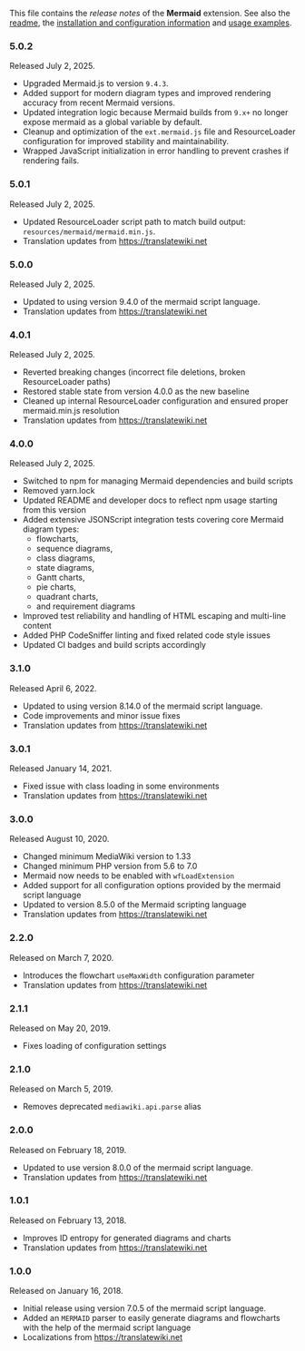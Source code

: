This file contains the *release notes* of the **Mermaid** extension. See also the
[readme], the [installation and configuration information] and [usage examples].

### 5.0.2

Released July 2, 2025.

* Upgraded Mermaid.js to version `9.4.3`.
* Added support for modern diagram types and improved rendering accuracy from recent Mermaid versions.
* Updated integration logic because Mermaid builds from `9.x+` no longer expose mermaid as a global variable by default.
* Cleanup and optimization of the `ext.mermaid.js` file and ResourceLoader configuration for improved stability and maintainability.
* Wrapped JavaScript initialization in error handling to prevent crashes if rendering fails.

### 5.0.1

Released July 2, 2025.

* Updated ResourceLoader script path to match build output: `resources/mermaid/mermaid.min.js`.
* Translation updates from https://translatewiki.net

### 5.0.0

Released July 2, 2025.

* Updated to using version 9.4.0 of the mermaid script language.
* Translation updates from https://translatewiki.net

### 4.0.1

Released July 2, 2025.

* Reverted breaking changes (incorrect file deletions, broken ResourceLoader paths)
* Restored stable state from version 4.0.0 as the new baseline
* Cleaned up internal ResourceLoader configuration and ensured proper mermaid.min.js resolution
* Translation updates from https://translatewiki.net

### 4.0.0

Released July 2, 2025.

* Switched to npm for managing Mermaid dependencies and build scripts
* Removed yarn.lock
* Updated README and developer docs to reflect npm usage starting from this version
* Added extensive JSONScript integration tests covering core Mermaid diagram types: 
  - flowcharts, 
  - sequence diagrams, 
  - class diagrams, 
  - state diagrams, 
  - Gantt charts, 
  - pie charts, 
  - quadrant charts, 
  - and requirement diagrams
* Improved test reliability and handling of HTML escaping and multi-line content
* Added PHP CodeSniffer linting and fixed related code style issues
* Updated CI badges and build scripts accordingly

### 3.1.0

Released April 6, 2022.

* Updated to using version 8.14.0 of the mermaid script language.
* Code improvements and minor issue fixes
* Translation updates from https://translatewiki.net

### 3.0.1

Released January 14, 2021.

* Fixed issue with class loading in some environments
* Translation updates from https://translatewiki.net

### 3.0.0

Released August 10, 2020.

* Changed minimum MediaWiki version to 1.33
* Changed minimum PHP version from 5.6 to 7.0
* Mermaid now needs to be enabled with `wfLoadExtension`
* Added support for all configuration options provided by the mermaid script language
* Updated to version 8.5.0 of the Mermaid scripting language
* Translation updates from https://translatewiki.net

### 2.2.0

Released on March 7, 2020.

* Introduces the flowchart `useMaxWidth` configuration parameter
* Translation updates from https://translatewiki.net

### 2.1.1

Released on May 20, 2019.

* Fixes loading of configuration settings

### 2.1.0

Released on March 5, 2019.

* Removes deprecated `mediawiki.api.parse` alias

### 2.0.0

Released on February 18, 2019.

* Updated to use version 8.0.0 of the mermaid script language.
* Translation updates from https://translatewiki.net

### 1.0.1

Released on February 13, 2018.

* Improves ID entropy for generated diagrams and charts
* Translation updates from https://translatewiki.net

### 1.0.0

Released on January 16, 2018.

* Initial release using version 7.0.5 of the mermaid script language.
* Added an `MERMAID` parser to easily generate diagrams and flowcharts with the help of the mermaid script language 
* Localizations from https://translatewiki.net

[readme]: https://github.com/SemanticMediaWiki/Mermaid/blob/master/README.md
[installation and configuration information]: https://github.com/SemanticMediaWiki/Mermaid/blob/master/docs/INSTALL.md
[usage examples]: https://github.com/SemanticMediaWiki/Mermaid/blob/master/docs/USAGE.md

